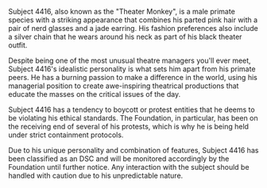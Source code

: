 Subject 4416, also known as the "Theater Monkey", is a male primate species with a striking appearance that combines his parted pink hair with a pair of nerd glasses and a jade earring. His fashion preferences also include a silver chain that he wears around his neck as part of his black theater outfit.

Despite being one of the most unusual theatre managers you'll ever meet, Subject 4416's idealistic personality is what sets him apart from his primate peers. He has a burning passion to make a difference in the world, using his managerial position to create awe-inspiring theatrical productions that educate the masses on the critical issues of the day.

Subject 4416 has a tendency to boycott or protest entities that he deems to be violating his ethical standards. The Foundation, in particular, has been on the receiving end of several of his protests, which is why he is being held under strict containment protocols.

Due to his unique personality and combination of features, Subject 4416 has been classified as an DSC and will be monitored accordingly by the Foundation until further notice. Any interaction with the subject should be handled with caution due to his unpredictable nature.